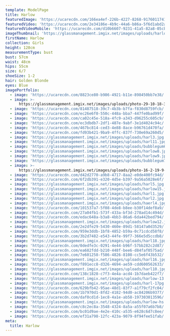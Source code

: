```yaml
---
template: ModelPage
title: Harlow
featuredImage: 'https://ucarecdn.com/166ea4ef-226b-4227-8268-917601174172/'
featuredVideo: 'https://ucarecdn.com/2e34186e-4b9c-44a6-b86a-5f6d1abd2a19/'
featuredVideoMobile: 'https://ucarecdn.com/d10b6607-9231-41a5-82a8-05cbb62b3f2a/'
imageThumbnail: 'https://glassmanagement.imgix.net/images/uploads/harlow-hs-1-.jpg'
firstName: Harlow
collection: Girls
height: 128cm
measurementType: bust
bust: 57cm
waist: 48cm
hips: 55cm
size: 6/7
shoeSize: 1-2
hair: Golden Blonde
eyes: Blue
imagePortfolio:
  - image: 'https://ucarecdn.com/8823ce80-b986-4921-b11e-898450bb7e38/'
  - image: >-
      https://glassmanagement.imgix.net/images/uploads/photo-29-10-18-3-47-17-am-1-.jpg
  - image: 'https://ucarecdn.com/81487518-39c7-4b3b-b7fa-f830d8759fcb/'
  - image: 'https://ucarecdn.com/ec26e6f0-550c-448a-bba7-447fe0bad99f/'
  - image: 'https://ucarecdn.com/ca02c45e-518a-4fc9-a343-d96255c605c9/'
  - image: 'https://ucarecdn.com/ec3dbdb7-2df1-487e-9abf-3e1d4024c94c/'
  - image: 'https://ucarecdn.com/467bc814-ced3-4e88-8ace-b96761d470fa/'
  - image: 'https://ucarecdn.com/fd93b421-9ba9-4ffc-837f-730e69a260d5/'
  - image: 'https://glassmanagement.imgix.net/images/uploads/harl3.jpg'
  - image: 'https://glassmanagement.imgix.net/images/uploads/harl11.jpg'
  - image: 'https://glassmanagement.imgix.net/images/uploads/bubblegum6-.jpg'
  - image: 'https://glassmanagement.imgix.net/images/uploads/harlow8.jpg'
  - image: 'https://glassmanagement.imgix.net/images/uploads/harlow9.jpg'
  - image: 'https://glassmanagement.imgix.net/images/uploads/bubblegum7.jpg'
  - image: >-
      https://glassmanagement.imgix.net/images/uploads/photo-16-2-19-9-07-29-pm.jpg
  - image: 'https://ucarecdn.com/d42d2770-a9b8-4717-8aa2-e0de400fc94d/'
  - image: 'https://ucarecdn.com/6f2db391-e320-4d5e-b397-9a56a5028e6f/'
  - image: 'https://glassmanagement.imgix.net/images/uploads/harl5.jpg'
  - image: 'https://glassmanagement.imgix.net/images/uploads/harlow15.jpg'
  - image: 'https://glassmanagement.imgix.net/images/uploads/harl1.jpg'
  - image: 'https://glassmanagement.imgix.net/images/uploads/harl2.jpg'
  - image: 'https://glassmanagement.imgix.net/images/uploads/haerl4.jpg'
  - image: 'https://ucarecdn.com/101537a7-5f08-4de8-b8ee-b30f14def8a9/'
  - image: 'https://ucarecdn.com/27a04fb1-573f-433a-bf3d-278ad14c494d/'
  - image: 'https://ucarecdn.com/edac648a-b3a8-4bb3-86a6-6da442bed794/'
  - image: 'https://glassmanagement.imgix.net/images/uploads/harlow12.jpg'
  - image: 'https://ucarecdn.com/2e2dfe29-5430-460e-89d1-58147a0d3529/'
  - image: 'https://ucarecdn.com/959e3ddb-1bf8-4852-b59a-0c71cdcd58f8/'
  - image: 'https://ucarecdn.com/3b2d7482-e543-44fe-99f7-366e5d5ccdb8/'
  - image: 'https://glassmanagement.imgix.net/images/uploads/harl18.jpg'
  - image: 'https://ucarecdn.com/0dedfe3c-0291-4e44-b96f-57bb282c2d87/'
  - image: 'https://ucarecdn.com/ea682fdd-b210-448f-bee6-d84faf0575ad/'
  - image: 'https://ucarecdn.com/7e601258-f586-4826-8108-cc5e6f43b532/'
  - image: 'https://glassmanagement.imgix.net/images/uploads/harl16.jpg'
  - image: 'https://ucarecdn.com/f891ecc8-d326-4694-ae59-cdd600562633/'
  - image: 'https://glassmanagement.imgix.net/images/uploads/harl10.jpg'
  - image: 'https://ucarecdn.com/138c1828-c7f3-4e4a-acd4-1b7daeb422f7/'
  - image: 'https://glassmanagement.imgix.net/images/uploads/harlow-13.jpg'
  - image: 'https://glassmanagement.imgix.net/images/uploads/harl-17pg.jpg'
  - image: 'https://ucarecdn.com/629bfb42-95ae-48d1-83f7-a1f79cf2fc04/'
  - image: 'https://ucarecdn.com/1b7970d1-8fd2-4182-94d0-ac84206b9377/'
  - image: 'https://ucarecdn.com/daf0cd1d-1ec8-4a1e-ab58-197303013596/'
  - image: 'https://glassmanagement.imgix.net/images/uploads/harlow-hs.jpg'
  - image: 'https://ucarecdn.com/c8c2ec8a-3548-4324-8a5a-a55f07a6b7b8/'
  - image: 'https://ucarecdn.com/bc01d9ae-4e2e-410c-a535-e628c6d7c8ee/'
  - image: 'https://ucarecdn.com/ef31a798-12fc-423a-9079-8f94fee51fab/'
meta:
  title: Harlow
---
```



